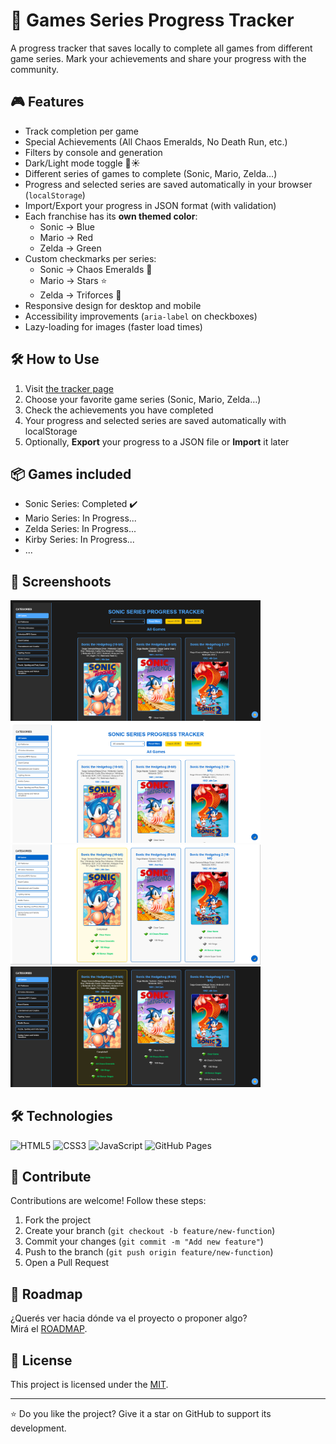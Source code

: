 # 🚀 Games Series Progress Tracker 

A progress tracker that saves locally to complete all games from different game series. Mark your achievements and share your progress with the community.

## 🎮 Features
- Track completion per game
- Special Achievements (All Chaos Emeralds, No Death Run, etc.)
- Filters by console and generation
- Dark/Light mode toggle 🌙☀️
- Different series of games to complete (Sonic, Mario, Zelda…)
- Progress and selected series are saved automatically in your browser (`localStorage`)
- Import/Export your progress in JSON format (with validation)
- Each franchise has its **own themed color**:
  - Sonic → Blue
  - Mario → Red
  - Zelda → Green
- Custom checkmarks per series:
  - Sonic → Chaos Emeralds 💎
  - Mario → Stars ⭐
  - Zelda → Triforces 🔺
- Responsive design for desktop and mobile
- Accessibility improvements (`aria-label` on checkboxes)
- Lazy-loading for images (faster load times)

## 🛠️ How to Use
1. Visit [the tracker page](https://tonymontania.github.io/games-tracker/)
2. Choose your favorite game series (Sonic, Mario, Zelda…)
3. Check the achievements you have completed
4. Your progress and selected series are saved automatically with localStorage
5. Optionally, **Export** your progress to a JSON file or **Import** it later

## 📦 Games included
- Sonic Series: Completed ✔️
- Mario Series: In Progress...
- Zelda Series: In Progress...
- Kirby Series: In Progress...
- ...

## 🎨 Screenshoots
<img src="assets/github/screenshot1.png" width="400"> <img src="assets/github/screenshot2.png" width="400">
<img src="assets/github/screenshot3.png" width="400"> <img src="assets/github/screenshot4.png" width="400">

## 🛠️ Technologies
![HTML5](https://img.shields.io/badge/HTML5-E34F26?style=for-the-badge&logo=html5&logoColor=white)
![CSS3](https://img.shields.io/badge/CSS3-1572B6?style=for-the-badge&logo=css3&logoColor=white)
![JavaScript](https://img.shields.io/badge/JavaScript-F7DF1E?style=for-the-badge&logo=javascript&logoColor=black)
![GitHub Pages](https://img.shields.io/badge/GitHub%20Pages-222222?style=for-the-badge&logo=githubpages&logoColor=white)

## 🤝 Contribute
Contributions are welcome! Follow these steps:
1. Fork the project
2. Create your branch (`git checkout -b feature/new-function`)
3. Commit your changes (`git commit -m "Add new feature"`)
4. Push to the branch (`git push origin feature/new-function`)
5. Open a Pull Request

## 🧭 Roadmap
¿Querés ver hacia dónde va el proyecto o proponer algo?  
Mirá el [ROADMAP](./ROADMAP.md).

## 📄 License
This project is licensed under the [MIT](LICENSE).

---

⭐ Do you like the project? Give it a star on GitHub to support its development.
